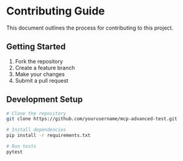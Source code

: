 # Contributing Guide

This document outlines the process for contributing to this project.

## Getting Started

1. Fork the repository
2. Create a feature branch
3. Make your changes
4. Submit a pull request

## Development Setup

```bash
# Clone the repository
git clone https://github.com/yourusername/mcp-advanced-test.git

# Install dependencies
pip install -r requirements.txt

# Run tests
pytest
```